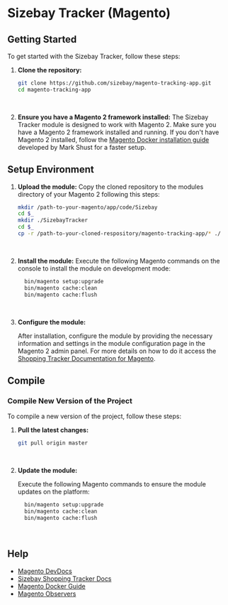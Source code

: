 # Sizebay Tracker (Magento)

## Getting Started

To get started with the Sizebay Tracker, follow these steps:

1. **Clone the repository:**

   ```bash
   git clone https://github.com/sizebay/magento-tracking-app.git
   cd magento-tracking-app
    ```
      <br>
2. **Ensure you have a Magento 2 framework installed:**
  The Sizebay Tracker module is designed to work with Magento 2. Make sure you have a Magento 2 framework installed and running. If you don't have Magento 2 installed, follow the [Magento Docker installation guide](https://github.com/markshust/docker-magento) developed by Mark Shust for a faster setup.

## Setup Environment

1. **Upload the module:**
  Copy the cloned repository to the modules directory of your Magento 2 following this steps:
    ```bash
    mkdir /path-to-your-magento/app/code/Sizebay
    cd $_
    mkdir ./SizebayTracker
    cd $_
    cp -r /path-to-your-cloned-respository/magento-tracking-app/* ./
    ```
    <br>
2. **Install the module:**
      Execute the following Magento commands on the console to install the module on development mode:
      ```bash
        bin/magento setup:upgrade
        bin/magento cache:clean 
        bin/magento cache:flush
      ```

    <br>
3. **Configure the module:**

    After installation, configure the module by providing the necessary information and settings in the module configuration page in the Magento 2 admin panel. For more details on how to do it access the [Shopping Tracker Documentation for Magento](https://docs.sizebay.com/shopping-tracker/platforms/magento).
    <br>


## Compile
### Compile New Version of the Project
To compile a new version of the project, follow these steps:

1. **Pull the latest changes:**

    ```bash
    git pull origin master
    ```
    <br>
2. **Update the module:**

   Execute the following Magento commands to ensure the module updates on the platform:

    ```bash
      bin/magento setup:upgrade
      bin/magento cache:clean 
      bin/magento cache:flush
    ```
    <br>


## Help
 - [Magento DevDocs](https://developer.adobe.com/commerce/docs/)
 - [Sizebay Shopping Tracker Docs](https://docs.sizebay.com/shopping-tracker/introduction)
 - [Magento Docker Guide](https://github.com/markshust/docker-magento)
 - [Magento Observers](https://developer.adobe.com/commerce/php/development/components/events-and-observers/)
